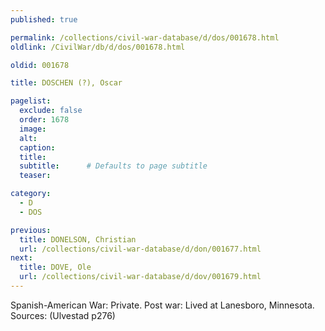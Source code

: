 ```yaml
---
published: true

permalink: /collections/civil-war-database/d/dos/001678.html
oldlink: /CivilWar/db/d/dos/001678.html

oldid: 001678

title: DOSCHEN (?), Oscar

pagelist:
  exclude: false
  order: 1678
  image: 
  alt:
  caption:
  title:
  subtitle:      # Defaults to page subtitle
  teaser:

category: 
  - D 
  - DOS

previous:
  title: DONELSON, Christian
  url: /collections/civil-war-database/d/don/001677.html  
next:
  title: DOVE, Ole
  url: /collections/civil-war-database/d/dov/001679.html   
---
```

Spanish-American War: Private. Post war: Lived at Lanesboro, Minnesota. Sources: (Ulvestad p276)